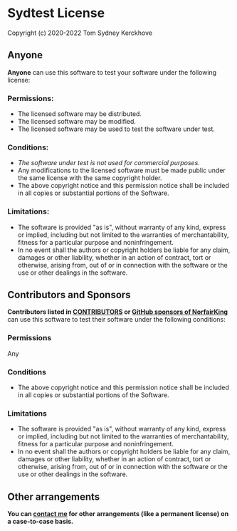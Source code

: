 # Sydtest License

Copyright (c) 2020-2022 Tom Sydney Kerckhove

## Anyone

**Anyone** can use this software to test your software under the following license:


### Permissions:

* The licensed software may be distributed.
* The licensed software may be modified.
* The licensed software may be used to test the software under test.

### Conditions:

* _The software under test is not used for commercial purposes._
* Any modifications to the licensed software must be made public under the same license with the same copyright holder.
* The above copyright notice and this permission notice shall be included in all copies or substantial portions of the Software.

### Limitations:

* The software is provided "as is", without warranty of any kind, express or implied, including but not limited to the warranties of merchantability, fitness for a particular purpose and noninfringement.
* In no event shall the authors or copyright holders be liable for any claim, damages or other liability, whether in an action of contract, tort or otherwise, arising from, out of or in connection with the software or the use or other dealings in the software.


## Contributors and Sponsors

**Contributors listed in [CONTRIBUTORS](./CONTRIBUTORS) or [GitHub sponsors of NorfairKing](https://github.com/sponsors/NorfairKing)** can use this software to test their software under the following conditions:

### Permissions

Any

### Conditions

* The above copyright notice and this permission notice shall be included in all copies or substantial portions of the Software.

### Limitations

* The software is provided "as is", without warranty of any kind, express or implied, including but not limited to the warranties of merchantability, fitness for a particular purpose and noninfringement.
* In no event shall the authors or copyright holders be liable for any claim, damages or other liability, whether in an action of contract, tort or otherwise, arising from, out of or in connection with the software or the use or other dealings in the software.

## Other arrangements

**You can [contact me](https://cs-syd.eu/contact) for other arrangements (like a permanent license) on a case-to-case basis.**
